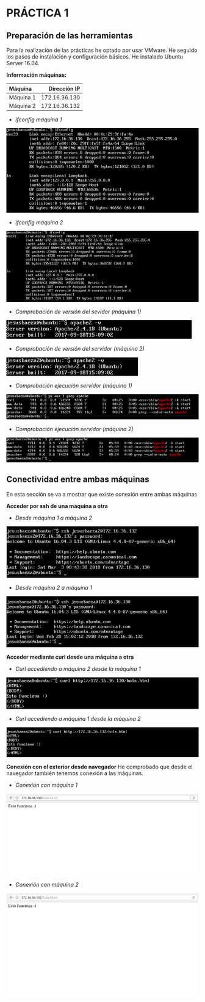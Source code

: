 # PRÁCTICA 1

## Preparación de las herramientas

Para la realización de las prácticas he optado por usar VMware. He seguido los pasos de instalación y configuración básicos. He instalado Ubuntu Server 16.04.

**Información máquinas:**

  Máquina  | Dirección IP 
:----------| -------------: 
 Máquina 1 |  172.16.36.130
 Máquina 2 |  172.16.36.132

* *ifconfig máquina 1*

![ifconfig m1](https://github.com/Jebaal17/SWAP_2018/blob/master/Practicas/imagenes/P1/ipM1.png)

* *ifconfig máquina 2*

![ifconfig m2](https://github.com/Jebaal17/SWAP_2018/blob/master/Practicas/imagenes/P1/ipM2.png)


* *Comprobación de versión del sevidor (máquina 1)*

![comprobación versión servidor 1](https://github.com/Jebaal17/SWAP_2018/blob/master/Practicas/imagenes/P1/versionApacheM1.png)

* *Comprobación de versión del servidor (máquina 2)*

![comprobación versión servidor 2](https://github.com/Jebaal17/SWAP_2018/blob/master/Practicas/imagenes/P1/versionApacheM2.png)

* *Comprobación ejecución servidor (máquina 1)*

![comprobación ejecución servidor 1](https://github.com/Jebaal17/SWAP_2018/blob/master/Practicas/imagenes/P1/ejecucionApacheM1.png)

* *Comprobación ejecución servidor (máquina 2)*

![comprobación ejecución servidor 2](https://github.com/Jebaal17/SWAP_2018/blob/master/Practicas/imagenes/P1/ejecucionApacheM2.png)

## Conectividad entre ambas máquinas

En esta sección se va a mostrar que existe conexión entre ambas máquinas

**Acceder por ssh de una máquina a otra**

* *Desde máquina 1 a máquina 2*

![ssh máquina 1](https://github.com/Jebaal17/SWAP_2018/blob/master/Practicas/imagenes/P1/sshM1M2.png)

* *Desde máquina 2 a máquina 1*

![ssh máquina 2](https://github.com/Jebaal17/SWAP_2018/blob/master/Practicas/imagenes/P1/sshM2M1.png)

**Acceder mediante curl desde una máquina a otra**

* *Curl accediendo a máquina 2 desde la máquina 1*

![curl máquina 1](https://github.com/Jebaal17/SWAP_2018/blob/master/Practicas/imagenes/P1/curlM1.png)

* *Curl accediendo a máquina 1 desde la máquina 2*

![curl máquina 2](https://github.com/Jebaal17/SWAP_2018/blob/master/Practicas/imagenes/P1/curlM2.png)

**Conexión con el exterior desde navegador**
He comprobado que desde el navegador también tenemos conexión a las máquinas.

* *Conexión con máquina 1*

![conexión máquina 1](https://github.com/Jebaal17/SWAP_2018/blob/master/Practicas/imagenes/P1/exteriorM1.png)

* *Conexión con máquina 2*

![conexión máquina 2](https://github.com/Jebaal17/SWAP_2018/blob/master/Practicas/imagenes/P1/exteriorM2.png)



